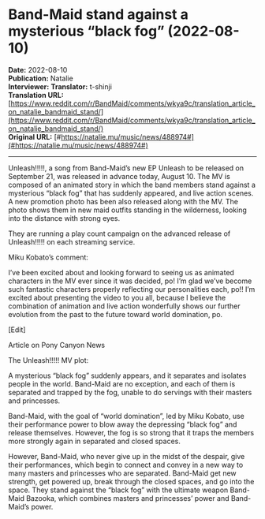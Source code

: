 ﻿# Band-Maid stand against a mysterious “black fog” (2022-08-10)

**Date:** 2022-08-10  
**Publication:** Natalie  
**Interviewer:**   **Translator:** t-shinji  
**Translation URL:** [https://www.reddit.com/r/BandMaid/comments/wkya9c/translation_article_on_natalie_bandmaid_stand/](https://www.reddit.com/r/BandMaid/comments/wkya9c/translation_article_on_natalie_bandmaid_stand/)  
**Original URL:** [#https://natalie.mu/music/news/488974#](#https://natalie.mu/music/news/488974#)  

---

Unleash!!!!!, a song from Band-Maid’s new EP Unleash to be released on September 21, was released in advance today, August 10. The MV is composed of an animated story in which the band members stand against a mysterious “black fog” that has suddenly appeared, and live action scenes. A new promotion photo has been also released along with the MV. The photo shows them in new maid outfits standing in the wilderness, looking into the distance with strong eyes.

They are running a play count campaign on the advanced release of Unleash!!!!! on each streaming service.

Miku Kobato’s comment: 

I’ve been excited about and looking forward to seeing us as animated characters in the MV ever since it was decided, po! I’m glad we’ve become such fantastic characters properly reflecting our personalities each, po!! I’m excited about presenting the video to you all, because I believe the combination of animation and live action wonderfully shows our further evolution from the past to the future toward world domination, po.

[Edit]

Article on Pony Canyon News

The Unleash!!!!! MV plot: 

A mysterious “black fog” suddenly appears, and it separates and isolates people in the world. Band-Maid are no exception, and each of them is separated and trapped by the fog, unable to do servings with their masters and princesses.

Band-Maid, with the goal of “world domination”, led by Miku Kobato, use their performance power to blow away the depressing “black fog” and release themselves. However, the fog is so strong that it traps the members more strongly again in separated and closed spaces.

However, Band-Maid, who never give up in the midst of the despair, give their performances, which begin to connect and convey in a new way to many masters and princesses who are separated. Band-Maid get new strength, get powered up, break through the closed spaces, and go into the space. They stand against the “black fog” with the ultimate weapon Band-Maid Bazooka, which combines masters and princesses’ power and Band-Maid’s power.
